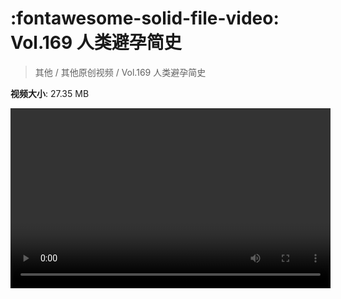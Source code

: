# :fontawesome-solid-file-video: Vol.169 人类避孕简史

> 其他 / 其他原创视频 / Vol.169 人类避孕简史

**视频大小**: 27.35 MB

<video id="V-451c5ffabed5196647d5404dc270c19b" width="512" height="288" preload="none" playsinline webkit-playsinline></video>